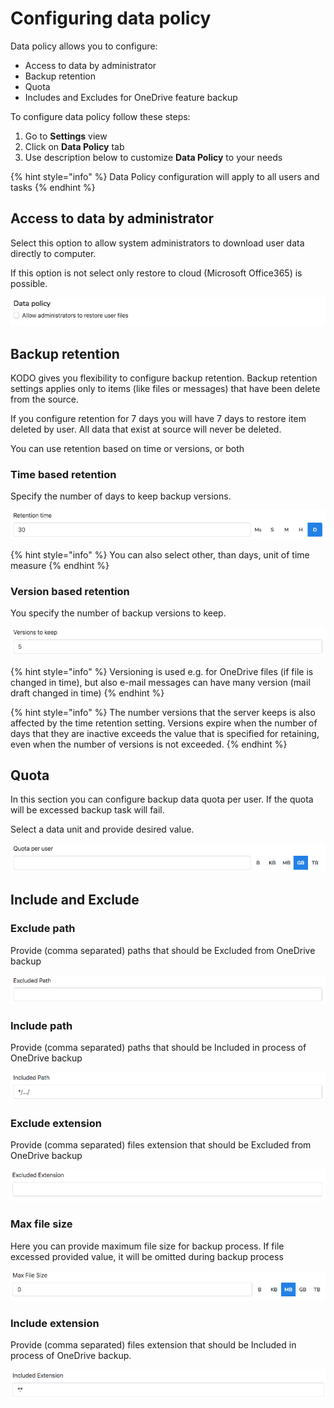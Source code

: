# Configuring data policy

Data policy allows you to configure:

* Access to data by administrator
* Backup retention 
* Quota
* Includes and Excludes for OneDrive feature backup

To configure data policy follow these steps:

1. Go to **Settings** view
2. Click on **Data Policy** tab
3. Use description below to customize **Data Policy** to your needs

{% hint style="info" %}
Data Policy configuration will apply to all users and tasks
{% endhint %}

## Access to data by administrator

Select this option to allow system administrators to download user data directly to computer.

If this option is not select only restore to cloud \(Microsoft Office365\) is possible. 

![](../.gitbook/assets/image%20%2823%29.png)

## Backup retention

KODO gives you flexibility to configure backup retention. Backup retention settings applies only to items \(like files or messages\) that have been delete from the source.

If you configure retention for 7 days you will have 7 days to restore item deleted by user. All data that exist at source will never be deleted.

You can use retention based on time or versions, or both

### Time based retention

Specify the number of days to keep backup versions.

![](../.gitbook/assets/image%20%2815%29.png)

{% hint style="info" %}
You can also select other, than days, unit of time measure
{% endhint %}

### Version based retention

You specify the number of backup versions to keep.

![](../.gitbook/assets/image%20%281%29.png)

{% hint style="info" %}
Versioning is used e.g. for OneDrive files \(if file is changed in time\), but also e-mail messages can have many version \(mail draft changed in time\)
{% endhint %}

{% hint style="info" %}
The number versions that the server keeps is also affected by the time retention setting. Versions expire when the number of days that they are inactive exceeds the value that is specified for retaining, even when the number of versions is not exceeded.
{% endhint %}

## Quota

In this section you can configure backup data quota per user. If the quota will be excessed backup task will fail.

Select a data unit and provide desired value.

![](../.gitbook/assets/image%20%2812%29.png)

## Include and Exclude

### Exclude path

Provide \(comma separated\) paths that should be Excluded from OneDrive backup 

![](../.gitbook/assets/image%20%2822%29.png)

### Include path

Provide \(comma separated\) paths that should be Included in process of OneDrive backup 

![](../.gitbook/assets/image%20%2811%29.png)

### Exclude extension

Provide \(comma separated\) files extension that should be Excluded from OneDrive backup 

![](../.gitbook/assets/image%20%2817%29.png)

### Max file size

Here you can provide maximum file size for backup process. If file excessed provided value, it will be omitted during backup process 

![](../.gitbook/assets/image%20%282%29.png)

### Include extension

Provide \(comma separated\) files extension that should be Included in process of OneDrive backup.

![](../.gitbook/assets/image%20%2814%29.png)

